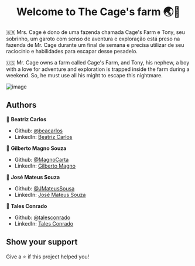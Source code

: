 <h1 align="center">Welcome to The Cage's farm 🌏👋</h1>

🇧🇷 Mrs. Cage é dono de uma fazenda chamada Cage's Farm e Tony, seu sobrinho, um garoto com senso de aventura e exploração está preso na fazenda de Mr. Cage durante um final de semana e precisa utilizar de seu raciocínio e habilidades para escapar desse pesadelo.

🇺🇸 Mr. Cage owns a farm called Cage's Farm, and Tony, his nephew, a boy with a love for adventure and exploration is trapped inside the farm during a weekend. So, he must use all his might to escape this nightmare.

![image](https://user-images.githubusercontent.com/32069720/116706712-48709300-a9a4-11eb-9486-f524bd2388be.png)

## Authors
 👤 **Beatriz Carlos**
* Github: [@beacarlos](https://github.com/beacarlos)
* LinkedIn: [Beatriz Carlos](https://www.linkedin.com/in/beatriz-carlos-936a07192/)

 👤 **Gilberto Magno Souza**
* Github: [@MagnoCarta](https://github.com/MagnoCarta)
* LinkedIn: [Gilberto Magno](https://www.linkedin.com/in/gilberto-magno-8819741a2)

 👤 **José Mateus Souza**
* Github: [@JMateusSousa](https://github.com/JMateusSousa)
* LinkedIn: [José Mateus Souza](https://www.linkedin.com/in/mateus-sousa-42932011a/)

 👤 **Tales Conrado**
* Github: [@talesconrado](https://github.com/talesconrado)
* LinkedIn: [Tales Conrado](https://www.linkedin.com/in/talesconrado)

## Show your support
Give a ⭐️ if this project helped you!
